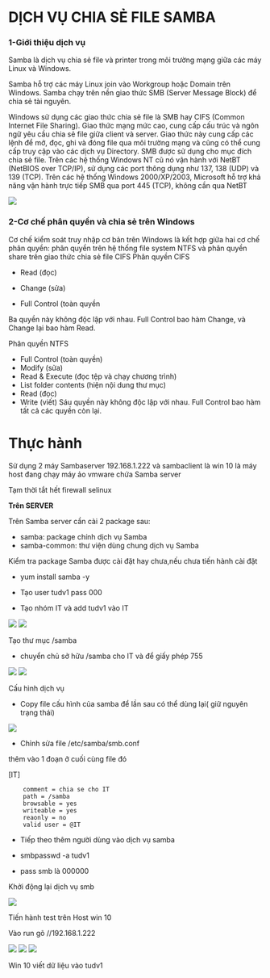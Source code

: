 # DỊCH VỤ CHIA SẺ FILE SAMBA

### 1-Giới thiệu dịch vụ

Samba là dịch vụ chia sẻ file và printer trong môi trường mạng giữa các máy Linux và Windows. 

Samba hỗ trợ các máy Linux join vào Workgroup hoặc Domain trên Windows. Samba chạy trên 
nền giao thức SMB (Server Message Block) để chia sẻ tài nguyên.

Windows sử dụng các giao thức chia sẻ file là SMB hay CIFS (Common Internet File Sharing). 
Giao thức mạng mức cao, cung cấp cấu trúc và ngôn ngữ yêu cầu chia sẻ file giữa client và 
server. Giao thức này cung cấp các lệnh để mở, đọc, ghi và đóng file qua môi trường mạng và 
cũng có thể cung cấp truy cập vào các dịch vụ Directory.
SMB được sử dụng cho mục đích chia sẻ file. Trên các hệ thống Windows NT cũ nó vận hành 
với NetBT (NetBIOS over TCP/IP), sử dụng các port thông dụng như 137, 138 (UDP) và 139 
(TCP). Trên các hệ thống Windows 2000/XP/2003, Microsoft hỗ trợ khả năng vận hành trực tiếp 
SMB qua port 445 (TCP), không cần qua NetBT

<img src="img/89.png">

### 2-Cơ chế phân quyền và chia sẻ trên Windows

Cơ chế kiểm soát truy nhập cơ bản trên Windows là kết hợp giữa hai cơ chế phân quyền: phân 
quyền trên hệ thống file system NTFS và phân quyền share trên giao thức chia sẻ file CIFS 
Phân quyền CIFS

- Read (đọc)

- Change (sửa)

- Full Control (toàn quyền

Ba quyền này không độc lập với nhau. Full Control bao hàm Change, và Change lại bao hàm
Read.

Phân quyền NTFS
- Full Control (toàn quyền)
-  Modify (sửa)
- Read & Execute (đọc tệp và chạy chương trình)
- List folder contents (hiện nội dung thư mục)
- Read (đọc)
- Write (viết)
Sáu quyền này không độc lập với nhau. Full Control bao hàm tất cả các quyền còn lại.

# Thực hành
Sử dụng 2 máy Sambaserver 192.168.1.222 
và sambaclient là win 10 là máy host đang chạy máy ảo vmware chứa Samba server

Tạm thời tắt hết firewall selinux


**Trên SERVER**

Trên Samba server cần cài 2 package sau:
- samba: package chính dịch vụ Samba
- samba-common: thư viện dùng chung dịch vụ Samba


Kiểm tra package Samba được cài đặt hay chưa,nếu chưa tiến hành cài đặt

- yum install samba -y

- Tạo user tudv1 pass 000

- Tạo nhóm IT và add tudv1 vào IT

<img src="img/90.png">

<img src="img/91.png">

Tạo thư mục /samba

- chuyển chủ sở hữu /samba cho IT và để giấy phép  755

<img src="img/92.png">

<img src="img/93.png">

Cấu hình dịch vụ

- Copy file cấu hình của samba để lần sau có thể dùng lại( giữ nguyên trạng thái)
<img src="img/94.png">

- Chỉnh sửa file /etc/samba/smb.conf

thêm vào 1 đoạn ở cuối cùng file đó

[IT]

        comment = chia se cho IT
        path = /samba
        browsable = yes
        writeable = yes
        reaonly = no
        valid user = @IT

- Tiếp theo thêm người dùng vào dịch vụ samba

 - smbpasswd -a tudv1
 - pass smb là 000000

Khởi động lại dịch vụ smb

<img src="img/96.png">

Tiến hành test trên Host win 10

Vào run gõ //192.168.1.222

<img src="img/97.png">

<img src="img/98.png">

<img src="img/101.png">

Win 10 viết dữ liệu vào tudv1


























